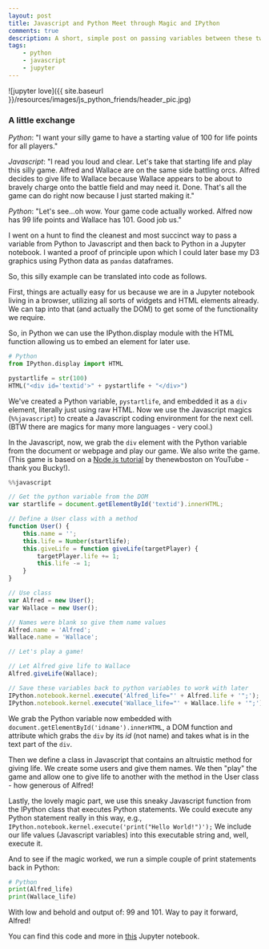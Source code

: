 ```yaml
---
layout: post
title: Javascript and Python Meet through Magic and IPython
comments: true
description: A short, simple post on passing variables between these two languages in Jupyter notebooks
tags:
    - python
    - javascript
    - jupyter
---
```


![jupyter love]({{ site.baseurl }}/resources/images/js_python_friends/header_pic.jpg)

### A little exchange

_Python_:  "I want your silly game to have a starting value of 100 for life points for all players."

_Javascript_:  "I read you loud and clear.  Let's take that starting life and play this silly game.  Alfred and Wallace are on the same side battling orcs.  Alfred decides to give life to Wallace because Wallace appears to be about to bravely charge onto the battle field and may need it.  Done.  That's all the game can do right now because I just started making it."

_Python_:  "Let's see...oh wow.  Your game code actually worked.  Alfred now has 99 life points and Wallace has 101.  Good job us."

I went on a hunt to find the cleanest and most succinct way to pass a variable from Python to Javascript and then back to Python in a Jupyter notebook.  I wanted a proof of principle upon which I could later base my D3 graphics using Python data as `pandas` dataframes.

So, this silly example can be translated into code as follows.

First, things are actually easy for us because we are in a Jupyter notebook living in a browser, utilizing all sorts of widgets and HTML elements already.  We can tap into that (and actually the DOM) to get some of the functionality we require.

So, in Python we can use the IPython.display module with the HTML function allowing us to embed an element for later use.

```python
# Python
from IPython.display import HTML

pystartlife = str(100)
HTML("<div id='textid'>" + pystartlife + "</div>")
```

We've created a Python variable, `pystartlife`, and embedded it as a `div` element, literally just using raw HTML.  Now we use the Javascript magics (`%%javascript`) to create a Javascript coding environment for the next cell.  (BTW there are magics for many more languages - very cool.)  

In the Javascript, now, we grab the `div` element with the Python variable from the document or webpage and play our game.  We also write the game.  (This game is based on a [Node.js tutorial](https://www.youtube.com/playlist?list=PL6gx4Cwl9DGBMdkKFn3HasZnnAqVjzHn_) by thenewboston on YouTube - thank you Bucky!).

```javascript
%%javascript

// Get the python variable from the DOM
var startlife = document.getElementById('textid').innerHTML;

// Define a User class with a method
function User() {
    this.name = '';
    this.life = Number(startlife);
    this.giveLife = function giveLife(targetPlayer) {
        targetPlayer.life += 1;
        this.life -= 1;
    }
}

// Use class
var Alfred = new User();
var Wallace = new User();

// Names were blank so give them name values
Alfred.name = 'Alfred';
Wallace.name = 'Wallace';

// Let's play a game!

// Let Alfred give life to Wallace
Alfred.giveLife(Wallace);

// Save these variables back to python variables to work with later
IPython.notebook.kernel.execute('Alfred_life="' + Alfred.life + '";');
IPython.notebook.kernel.execute('Wallace_life="' + Wallace.life + '";');
```



We grab the Python variable now embedded with `document.getElementById('idname').innerHTML`, a DOM function and attribute which grabs the `div` by its _id_ (not name) and takes what is in the text part of the `div`.

Then we define a class in Javascript that contains an altruistic method for giving life.  We create some users and give them names.  We then "play" the game and allow one to give life to another with the method in the User class - how generous of Alfred!

Lastly, the lovely magic part, we use this sneaky Javascript function from the IPython class that executes Python statements.  We could execute any Python statement really in this way, e.g., `IPython.notebook.kernel.execute('print("Hello World!")');`  We include our life values (Javascript variables) into this executable string and, well, execute it.

And to see if the magic worked, we run a simple couple of print statements back in Python:

```python
# Python
print(Alfred_life)
print(Wallace_life)
```

With low and behold and output of:  99 and 101.  Way to pay it forward, Alfred!


You can find this code and more in [this](https://github.com/michhar/python-jupyter-notebooks/blob/master/general/Jupyter_and_JavaScript.ipynb) Jupyter notebook.



